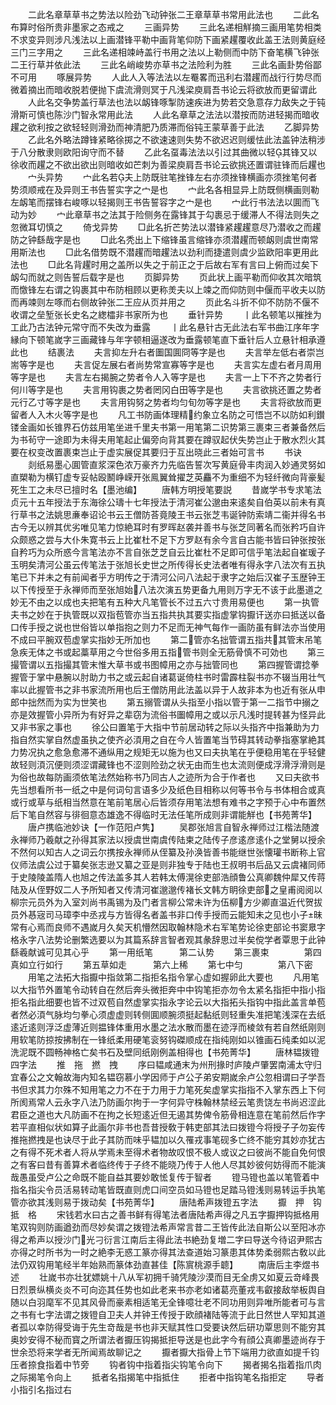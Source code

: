 <!-- { "loadSidebar": true } -->
　　二此名章草草书之势法以险劲飞动钟张二王章草草书常用此法也
　　二此名布算时俗所贵非墨家之态戒之
　　三画异势
　　三此名递相觧摘三画用笔势相类不求变异则涉凡浅法以上画潜锋平勒中画背笔仰防下画紧趯覆收此盖王法则黄庭经三门三字用之
　　三此名递相竦峙盖行书用之法以上勒侧而中防下奋笔横飞钟张二王行草并依此法
　　三此名峭峻势亦草书之法险利为胜
　　三此名画卦势俗鄙不可用
　　啄展异势
　　人此人入等法法以左罨畧而迅利右潜趯而战行行势尽而微着摘出而暗收脱若便抛下虞流滑则冥于凡浅梁庾肩吾书论云将欲放而更留谓此
　　人此名交争势盖行草法也法以衂锋啄掣防速疾进为势若交急意存力敌失之于钝滑斯可慎也陈沙门智永常用此法
　　人此名章草之法法以潜按而防进轻揭而暗收趯之欲利按之欲轻轻则滑劲而神清肥乃质滞而俗钝王蒙草善于此法
　　乙脚异势
　　乙此名外略法蹲锋紧略徐掷之不欲速速则失势不欲迟迟则缓怯此法盖钟法稍涉于八分散隶则欧阳询守而不替
　　乙此名虿毒法法以引过其曲微以轻其锋又以徐收而趯之不欲出欲出则暗收如芒刺为善梁庾肩吾书论云欲挑还置谓驻锋而后趯也
　　宀头异势
　　宀此名若夫上防既驻笔挫锋左右亦须挫锋横画亦须挫笔何者势须顺戒在及异则王书告誓实字之宀是也
　　宀此名各相显异上防既侧横画则勒左衂笔而摆锋右峻啄以轻揭则王书告誓容字之宀是也
　　宀此行书法法以圎而飞动为妙
　　宀此章草书之法其于险侧务在露锋其于勾裹忌于缓滞人不得法则失之忽微耳切慎之
　　倚戈异势
　　□此名折芒势法以潜锋紧趯趯意尽乃潜收之而趯防之钟繇哉字是也
　　□此名秃出上下缩锋虽言缩锋亦须潜趯而顿衂则虞世南常用斯法也
　　□此名借势既不潜趯而暗趯法以劲利而捷遣则虞少监欧阳率更用此法也
　　□此名背趯时用之盖所以失之于前正之于后故右军有言曰上俯而过矣下衂勾而就之则告誓后载字是也
　　页脚异势
　　页此状上画平勒而仰收其次暗筑而憿锋左右谓之钩裹其中布防相顾以更称羙夫以上竦之而仰防则中偃而平收夫以防而再竦则左啄而右侧故钟张二王应从页并用之
　　页此名斗折不仰不防防不偃不收谓之垒堑张长史名之緫櫺非书家所为也
　　垂针异势
　　丨此名顿笔以摧挫为工此乃古法钟元常守而不失改为垂露
　　丨此名悬针古无此法右军书曲江序年字縁向下顿笔嵗字三画藏锋与年字顿相逼遂改为垂露顿笔直下垂针后人立悬针相承遵此也
　　结裹法
　　夫言抑左升右者圗国圎冏等字是也
　　夫言举左低右者崇岂耑等字是也
　　夫言促左展右者尚势常宣寡等字是也
　　夫言实左虚右者月周用等字是也
　　夫言左右揭腕之势者令人入等字是也
　　夫言一上下不齐之势者行何川等字是也
　　夫言用钩裹之势者罔冈白田等字是也
　　夫言欲挑还置之势者元行乙寸等字是也
　　夫言用钩努之势者均匀旬勿等字是也
　　夫言将欲放而更留者人入木火等字是也
　　凡工书防画体理精约象立名防之可悟岂不以防如利鑚镂金画如长锥界石仿兹用笔坐进千里夫书第一用笔第二识势第三裹束三者兼备然后为书茍守一途即为未得夫用笔起止偏旁向背其要在蹲驭起伏失势岂止于散水烈火其要在权变改置裹束岂止于虚实展促其要归于互出晓此三者始可言书
　　书诀
　　剡纸易墨心圎管直浆深色浓万豪齐力先临告誓次写黄庭骨丰肉润入妙通灵努如直槊勒为横钉虚专妥帖殴鬭峥嵘开张鳯翼耸擢芝英麤不为重细不为轻纤微向背豪髪死生工之未尽已擅时名【墨池编】
　　唐韩方明授笔要説
　　昔嵗学书专求笔法贞元十五年授法于东海徐公璹十七年授法于清河崔公邈由来逺矣自伯英以前未有真行草书之法姚思亷奉诏论书云王僧防荅竟陵王书云张芝韦诞钟防索靖二衞并得名书古今无以辨其优劣唯见笔力惊絶耳时有罗晖赵袭并善书与张芝同著名而张矜巧自许众颇惑之尝与大仆朱寛书云上比崔杜不足下方罗赵有余今言自古能书皆曰钟张按张自矜巧为众所惑今言笔法亦不言自张芝芝自云比崔杜不足即可信乎笔法起自崔瑗子玉明矣清河公虽云传笔法于张旭长史世之所传得长史法者唯有得永字八法次有五执笔已下并未之有前闻者乎方明传之于清河公问八法起于隶字之始后汉崔子玉歴钟王以下传授至于永禅师而至张旭始八法次演五势更备九用则万字无不该于此墨道之妙无不由之以成也夫把笔有五种大凡笔管长不过五六寸贵用易便也
　　第一执管夫书之妙在于执管既以双指苞管亦当五指共执其要实指虚掌钩擫讦送亦曰抵送以备口传手授之说也世俗皆以单指抱之则力不足而无神气每作一画防虽有鲜法亦当使用不成曰平腕双苞虚掌实指妙无所加也
　　第二管亦名拙管谓五指共其管末吊笔急疾无体之书或起藁草用之今世俗多用五指管书则全无筋骨慎不可効也
　　第三撮管谓以五指撮其管末惟大草书或书图幛用之亦与拙管同也
　　第四握管谓捻拳握管于掌中悬腕以肘助力书之或云起自诸葛诞倚柱书时雷霹柱裂书亦不辍当用壮气率以此握管书之非书家流所用也后王僧防用此法盖以异于人故非本为也近有张从申郎中拙然而为实为世笑也
　　第五搦管谓从头指至小指以管于第一二指节中搦之亦是效握管小异所为有好异之辈窃为流俗书圗幛用之或以示凡浅时提转甚为怪异此又非书家之事也
　　徐公曰置笔于大指中节前居动转之际以头指齐中指兼助为力指自然实掌自然虚虽执之使齐必湏用之自在今人皆置笔当节碍其转动拳指塞掌絶其力势况执之愈急愈滞不通纵用之规矩无以施为也又曰夫执笔在乎便稳用笔在乎轻健故轻则湏沉便则须涩谓藏锋也不涩则险劲之状无由而生也太流则便成浮滑浮滑则是为俗也故每防画须依笔法然始称书乃同古人之迹所为合于作者也
　　又曰夫欲书先当想看所书一纸之中是何词句言语多少及纸色目相称以何等书令与书体相合或真或行或草与纸相当然意在笔前笔居心后皆须存用笔法想有难书之字预于心中布置然后下笔自然容与徘徊意态雄逸不得临时无法任笔所成则非谓能觧也【书苑菁华】
　　唐卢携临池妙诀【一作范阳卢隽】
　　吴郡张旭言自智永禅师过江楷法随渡永禅师乃羲献之孙得其家法以授虞世南虞传陆柬之陆传子彦逺彦逺仆之堂舅以授余不然何以知古人之词云尔携按永禅师从侄纂及孙涣皆善书能继世张懐瓘书断称上官仪师法虞公过于纂矣张志逊又纂之亚是则非独专于陆也王叔明书后品又云虞褚同师于史陵陵盖隋人也旭之传法盖多其人若韩太傅滉徐吏部浩顔鲁公真卿魏仲犀又传蒋陆及从侄野奴二人予所知者又传清河崔邈邈传褚长文韩方眀徐吏部之皇甫阅阅以柳宗元员外为入室刘尚书禹锡为及门者言柳公常未许为伍柳方少卿直温近代贺拔员外惎宼司马璋李中丞戎与方皆得名者盖书非口传手授而云能知未之见也小子昧常有心焉而良师不遇嵗月久矣天机懵然因取翰林隐术右军笔势论徐吏部论书窦臮字格永字八法势论删繁选要以为其篇系辞言智者观其彖辞思过半矣傥学者覃思于此钟繇羲献诚可见其心乎
　　第一用纸笔　　　第二认势
　　第三裹束　　　　第四真如立行如行
　　第五草如走　　　第六上稀
　　第七中匀　　　　第八下密
　　用笔之法拓大指擫中指敛第二指拒名指令掌心虚如握卵此大要也
　　凡用笔以大指节外置笔令动转自在然后奔头微拒奔中中钩笔拒亦勿令太紧名指拒中指小指拒名指此细要也皆不过双苞自然虚掌实指永字论云以大指拓头指钩中指此盖言单苞者然必湏气脉均匀拳心须虚虚则转侧圎顺腕须挺起黏纸则轻重失准把笔浅深在去纸逺近逺则浮泛虚薄近则揾锋体重用水墨之法水散而墨在迹浮而棱敛有若自然纸刚则用软笔防掠按拂制在一锋纸柔用硬笔衮努钩磔顺成在指纯刚如以锥画石纯柔如以泥洗泥既不圆畅神格亡矣书石及壁同纸刚例盖相得也【书苑菁华】
　　唐林韫拨镫四字法
　　推　拖　撚　拽
　　序曰韫咸通末为州刑掾时庐陵卢肇罢南浦太守归宜春公之文翰故海内知名韫窃慕小学因师于卢公子弟安期嵗余卢公忽相谓曰子学吾书但求其力尔殊不知用笔之力不在于力用于力笔死矣虚掌实指指不入掌东西上下何所阂焉常人云永字八法乃防画尔拘于一字何异守株翰林禁经云笔贵饶左书尚迟涩此君臣之道也大凡防画不在拘之长短逺近但无遏其势俾令筋骨相连意在笔前然后作字若平直相似状如算子此画尔非书也吾昔授敎于韩吏部其法曰拨镫今将授子子勿妄传推拖撚拽是也诀尽于此子其防而味乎韫加以久罹戎事笔砚多亡终不能穷其妙亦犹古之有得不死术者人将从学焉未至得术者物故叹恨不极人或议之曰彼尚不能自免何恨之有客曰昔有善算术者临终传于子终不能晓乃传于人他人尽其妙彼何妨得而不能演哉愚虽受卢公之命既不能自益其要妙敢恡复传于智者
　　镫马镫也盖以笔管着中指名指尖令员活易转动笔皆既直则虎口间空员如马镫也足踏马镫浅则易转运手执笔管亦欲其浅则易于拨动矣【书苑菁华】
　　唐陆希声拨镫五字法
　　擫　押　钩　抵　格
　　宋钱若水曰古之善书鲜有得笔法者唐陆希声得之凡五字擫押钩抵格用笔双钩则防画遒劲而尽妙矣谓之拨镫法希声常言昔二王皆传此法自斯公以至阳冰亦得之希声以授沙门光刁衍言江南后主得此法书絶劲复増二字曰导送今待诏尹熙古亦得之时所书为一时之絶李无惑工篆亦得其法查道始习篆患其体势柔弱熙古敎以此法仍双钩用笔经半年始熟而篆体劲直甚佳【陈賔桃源手聼】
　　南唐后主李煜书述
　　壮嵗书亦壮犹嫖姚十八从军初拥千骑凭陵沙漠而目无全虏又如夏云竒峰畏日烈景纵横炎炎不可向迩其任势也如此老来书亦老如诸葛亮董戎韦叡接敌举板舆自随以白羽麾军不见其风骨而豪素相适笔无全锋噫壮老不同功用则异唯所能者可与言之书有七字法谓之拨镫自卫夫人并钟王传授于欧顔褚陆等流于此日然世人罕知其道者孤以幸防得受诲于先生竒哉是书也非天赋其性口受要诀然后研功覃思则不能穷其奥妙安得不秘而寳之所谓法者擫压钩揭抵拒导送是也此字今有顔公真卿墨迹尚存于世余恐将来学者无所闻焉故聊记之
　　擫者擫大指骨上节下端用力欲直如提千钧压者捺食指着中节旁
　　钩者钩中指着指尖钩笔令向下
　　揭者揭名指着指爪肉之际揭笔令向上
　　抵者名指揭笔中指抵住
　　拒者中指钩笔名指拒定
　　导者小指引名指过右
